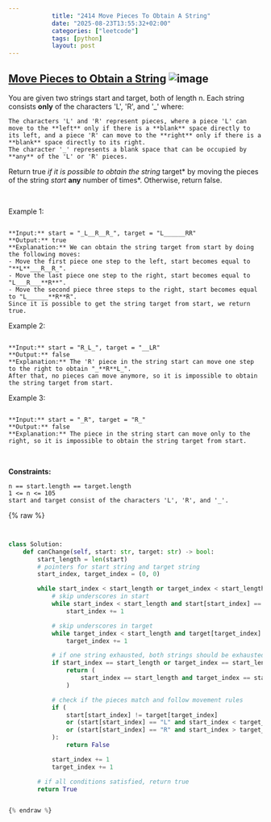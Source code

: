 ```yaml
---
            title: "2414 Move Pieces To Obtain A String"
            date: "2025-08-23T13:55:32+02:00"
            categories: ["leetcode"]
            tags: [python]
            layout: post
---
```

            
## [Move Pieces to Obtain a String](https://leetcode.com/problems/move-pieces-to-obtain-a-string) ![image](https://img.shields.io/badge/Difficulty-Medium-orange)

You are given two strings start and target, both of length n. Each string consists **only** of the characters 'L', 'R', and '_' where:

	The characters 'L' and 'R' represent pieces, where a piece 'L' can move to the **left** only if there is a **blank** space directly to its left, and a piece 'R' can move to the **right** only if there is a **blank** space directly to its right.
	The character '_' represents a blank space that can be occupied by **any** of the 'L' or 'R' pieces.

Return true *if it is possible to obtain the string* target* by moving the pieces of the string *start* **any** number of times*. Otherwise, return false.

 

Example 1:

```

**Input:** start = "_L__R__R_", target = "L______RR"
**Output:** true
**Explanation:** We can obtain the string target from start by doing the following moves:
- Move the first piece one step to the left, start becomes equal to "**L**___R__R_".
- Move the last piece one step to the right, start becomes equal to "L___R___**R**".
- Move the second piece three steps to the right, start becomes equal to "L______**R**R".
Since it is possible to get the string target from start, we return true.

```

Example 2:

```

**Input:** start = "R_L_", target = "__LR"
**Output:** false
**Explanation:** The 'R' piece in the string start can move one step to the right to obtain "_**R**L_".
After that, no pieces can move anymore, so it is impossible to obtain the string target from start.

```

Example 3:

```

**Input:** start = "_R", target = "R_"
**Output:** false
**Explanation:** The piece in the string start can move only to the right, so it is impossible to obtain the string target from start.
```

 

**Constraints:**

	n == start.length == target.length
	1 <= n <= 105
	start and target consist of the characters 'L', 'R', and '_'.

{% raw %}


```python


class Solution:
    def canChange(self, start: str, target: str) -> bool:
        start_length = len(start)
        # pointers for start string and target string
        start_index, target_index = (0, 0)

        while start_index < start_length or target_index < start_length:
            # skip underscores in start
            while start_index < start_length and start[start_index] == "_":
                start_index += 1

            # skip underscores in target
            while target_index < start_length and target[target_index] == "_":
                target_index += 1

            # if one string exhausted, both strings should be exhausted
            if start_index == start_length or target_index == start_length:
                return (
                    start_index == start_length and target_index == start_length
                )

            # check if the pieces match and follow movement rules
            if (
                start[start_index] != target[target_index]
                or (start[start_index] == "L" and start_index < target_index)
                or (start[start_index] == "R" and start_index > target_index)
            ):
                return False

            start_index += 1
            target_index += 1

        # if all conditions satisfied, return true
        return True


{% endraw %}
```
